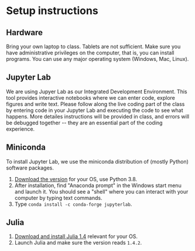# Setup instructions
## Hardware 
Bring your own laptop to class. Tablets are not sufficient. Make sure you have administrative privileges on the computer, that is, you can install programs. You can use any major operating system (Windows, Mac, Linux).

## Jupyter Lab
We are using Jupyer Lab as our Integrated Development Environment. This tool provides interactive notebooks where we can enter code, explore figures and write text. Please follow along the live coding part of the class by entering code in your Jupyter Lab and executing the code to see what happens. More detailes instructions will be provided in class, and errors will be debugged together -- they are an essential part of the coding experience.

## Miniconda
To install Jupyter Lab, we use the miniconda distribution of (mostly Python) software packages. 

1. [Download the version](https://docs.conda.io/en/latest/miniconda.html) for your OS, use Python 3.8. 
2. After installation, find "Anaconda prompt" in the Windows start menu and launch it. You should see a "shell" where you can interact with your computer by typing text commands.
3. Type `conda install -c conda-forge jupyterlab`.

## Julia

1. [Download and install Julia 1.4](https://julialang.org/downloads/oldreleases/#v142_may_23_2020) relevant for your OS.
2. Launch Julia and make sure the version reads `1.4.2`.